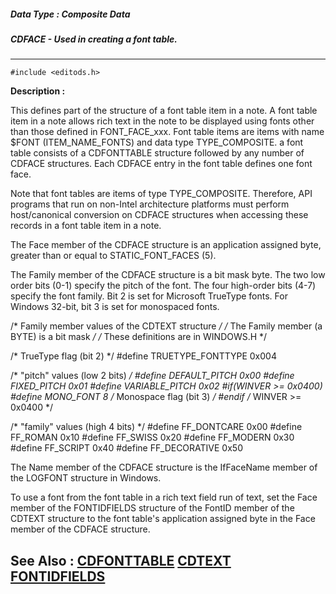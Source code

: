 ##### Data Type : Composite Data
##### CDFACE - Used in creating a font table.
---
```
#include <editods.h>
```
**Description :**

This defines part of the structure of a font table item in a note.  A font 
table item in a note allows rich text in the note to be displayed using fonts 
other than those defined in FONT_FACE_xxx.
Font table items are items with name $FONT (ITEM_NAME_FONTS) and data type 
TYPE_COMPOSITE. a font table consists of a CDFONTTABLE structure followed by 
any number of CDFACE structures.  Each CDFACE entry in the font table defines 
one font face.

Note that font tables are items of type TYPE_COMPOSITE. Therefore, API programs 
that run on non-Intel architecture platforms must perform host/canonical 
conversion on CDFACE structures when accessing these records in a font table 
item in a note.

The Face member of the CDFACE structure is an application assigned byte, 
greater than or equal to STATIC_FONT_FACES (5).   

The Family member of the CDFACE structure is a bit mask byte.  The two low 
order bits (0-1) specify the pitch of the font.  The four high-order bits (4-7) 
specify the font family.  Bit 2 is set for Microsoft TrueType fonts.  For 
Windows 32-bit, bit 3 is set for monospaced fonts.

/* Family member values of the CDTEXT structure */
/* The Family member (a BYTE) is a bit mask */
/* These definitions are in WINDOWS.H */ 

/* TrueType flag (bit 2) */
#define TRUETYPE_FONTTYPE   0x004

/* "pitch" values (low 2 bits) */
#define DEFAULT_PITCH    0x00
#define FIXED_PITCH            0x01
#define VARIABLE_PITCH   0x02
#if(WINVER >= 0x0400)
#define MONO_FONT               8 /* Monospace flag (bit 3) */
#endif /* WINVER >= 0x0400 */

/* "family" values (high 4 bits) */
#define FF_DONTCARE      0x00
#define FF_ROMAN               0x10
#define FF_SWISS                 0x20
#define FF_MODERN           0x30
#define FF_SCRIPT               0x40
#define FF_DECORATIVE  0x50

The Name member of the CDFACE structure is the IfFaceName member of the LOGFONT 
structure in Windows.

To use a font from the font table in a rich text field run of text, set the 
Face member of the FONTIDFIELDS structure of the FontID member of the CDTEXT 
structure to the font table's application assigned byte in the Face member of 
the CDFACE structure.


**See Also :**
[CDFONTTABLE](/reference/Data/CDFONTTABLE)
[CDTEXT](/reference/Data/CDTEXT)
[FONTIDFIELDS](/reference/Data/FONTIDFIELDS)
---
